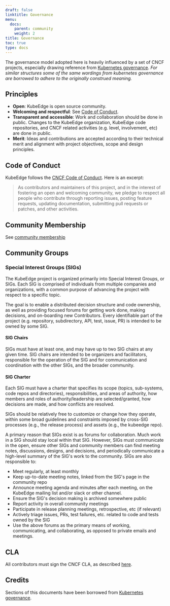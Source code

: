 ```yaml
---
draft: false
linktitle: Governance
menu:
  docs:
    parent: community
    weight: 2
title: Governance
toc: true
type: docs
---
```

The governance model adopted here is heavily influenced by a set of CNCF projects, especially drawing reference from [Kubernetes governance](https://github.com/kubernetes/community/blob/master/governance.md).
*For similar structures some of the same wordings from kubernetes governance are borrowed to adhere
to the originally construed meaning.*

## Principles

- **Open**: KubeEdge is open source community.
- **Welcoming and respectful**: See [Code of Conduct](https://github.com/cncf/foundation/blob/master/code-of-conduct.md).
- **Transparent and accessible**: Work and collaboration should be done in public.
  Changes to the KubeEdge organization, KubeEdge code repositories, and CNCF related activities (e.g.
  level, involvement, etc) are done in public.
- **Merit**: Ideas and contributions are accepted according to their technical merit
  and alignment with project objectives, scope and design principles.

## Code of Conduct

KubeEdge follows the [CNCF Code of Conduct](https://github.com/cncf/foundation/blob/master/code-of-conduct.md).
Here is an excerpt:

>  As contributors and maintainers of this project, and in the interest of fostering an open and welcoming community, we pledge to respect all people who contribute through reporting issues, posting feature requests, updating documentation, submitting pull requests or patches, and other activities.


## Community Membership

See [community membership](https://github.com/kubeedge/community/blob/master/community-membership.md)


## Community Groups

### Special Interest Groups (SIGs)

The KubeEdge project is organized primarily into Special Interest Groups, or
SIGs. Each SIG is comprised of individuals from multiple companies and
organizations, with a common purpose of advancing the project with respect to a
specific topic.

The goal is to enable a distributed decision structure and code ownership,
as well as providing focused forums for getting work done, making decisions,
and on-boarding new Contributors. Every identifiable part of the project
(e.g. repository, subdirectory, API, test, issue, PR) is intended to be
owned by some SIG.


#### SIG Chairs

SIGs must have at least one, and may have up to two SIG chairs at any given
time. SIG chairs are intended to be organizers and facilitators, responsible for
the operation of the SIG and for communication and coordination with the other
SIGs, and the broader community.

#### SIG Charter

Each SIG must have a charter that specifies its scope (topics, sub-systems,
code repos and directories), responsibilities, and areas of authority, how members
and roles of authority/leadership are selected/granted, how decisions are made,
and how conflicts are resolved.

SIGs should be relatively free to customize or
change how they operate, within some broad guidelines and constraints imposed by
cross-SIG processes (e.g., the release process) and assets (e.g., the kubeedge repo).

A primary reason that SIGs exist is as forums for collaboration. Much work in a
SIG should stay local within that SIG. However, SIGs must communicate in the
open, ensure other SIGs and community members can find meeting notes,
discussions, designs, and decisions, and periodically communicate a high-level
summary of the SIG's work to the community. SIGs are also responsible to:

- Meet regularly, at least monthly
- Keep up-to-date meeting notes, linked from the SIG's page in the community repo
- Announce meeting agenda and minutes after each meeting, on the KubeEdge mailing
  list and/or slack or other channel.
- Ensure the SIG's decision making is archived somewhere public
- Report activity in overall community meetings
- Participate in release planning meetings, retrospective, etc (if relevant)
- Actively triage issues, PRs, test failures, etc. related to code and tests owned by the SIG
- Use the above forums as the primary means of working, communicating, and collaborating, as opposed
  to private emails and meetings.

## CLA
All contributors must sign the CNCF CLA, as described [here](https://github.com/kubernetes/community/blob/master/CLA.md).

## Credits

Sections of this documents have been borrowed from [Kubernetes governance](https://github.com/kubernetes/community/blob/master/governance.md).
